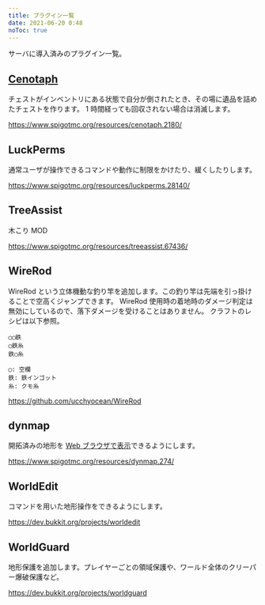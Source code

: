 ```yaml
---
title: プラグイン一覧
date: 2021-06-20 0:48
noToc: true
---
```


サーバに導入済みのプラグイン一覧。

## [Cenotaph](/plugins/cenotaph)
チェストがインベントリにある状態で自分が倒されたとき、その場に遺品を詰めたチェストを作ります。
1 時間経っても回収されない場合は消滅します。

<https://www.spigotmc.org/resources/cenotaph.2180/>

## LuckPerms
通常ユーザが操作できるコマンドや動作に制限をかけたり、緩くしたりします。

<https://www.spigotmc.org/resources/luckperms.28140/>

## TreeAssist
木こり MOD

<https://www.spigotmc.org/resources/treeassist.67436/>

## WireRod
WireRod という立体機動な釣り竿を追加します。この釣り竿は先端を引っ掛けることで空高くジャンプできます。
WireRod 使用時の着地時のダメージ判定は無効にしているので、落下ダメージを受けることはありません。
クラフトのレシピは以下参照。

```
◯◯鉄
◯鉄糸
鉄◯糸

◯: 空欄
鉄: 鉄インゴット
糸: クモ糸
```

<https://github.com/ucchyocean/WireRod>

## dynmap
開拓済みの地形を [Web ブラウザで表示](https://dynmap.mc.ksswre.net)できるようにします。

<https://www.spigotmc.org/resources/dynmap.274/>

## WorldEdit
コマンドを用いた地形操作をできるようにします。

<https://dev.bukkit.org/projects/worldedit>

## WorldGuard
地形保護を追加します。プレイヤーごとの領域保護や、ワールド全体のクリーパー爆破保護など。

<https://dev.bukkit.org/projects/worldguard>
